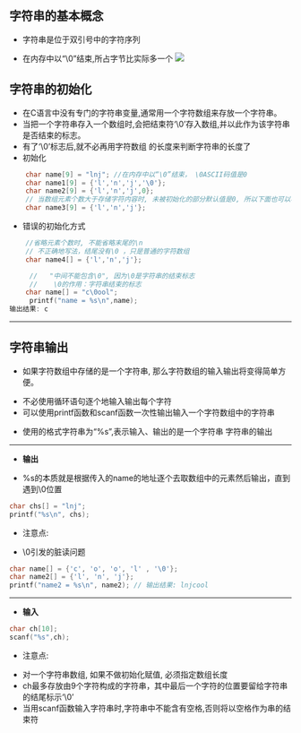 ## 字符串的基本概念

- 字符串是位于双引号中的字符序列

+ 在内存中以“\0”结束,所占字节比实际多一个
  ![](https://img-blog.csdnimg.cn/img_convert/e0f0831ff1b110569a7e34440ab62e9e.png)

## 字符串的初始化

- 在C语言中没有专门的字符串变量,通常用一个字符数组来存放一个字符串。
- 当把一个字符串存入一个数组时,会把结束符‘\0’存入数组,并以此作为该字符串是否结束的标志。
- 有了‘\0’标志后,就不必再用字符数组 的长度来判断字符串的长度了
- 初始化

```c
    char name[9] = "lnj"; //在内存中以“\0”结束， \0ASCII码值是0
    char name1[9] = {'l','n','j','\0'};
    char name2[9] = {'l','n','j',0};
    // 当数组元素个数大于存储字符内容时, 未被初始化的部分默认值是0, 所以下面也可以看做是一个字符串
    char name3[9] = {'l','n','j'};
```

- 错误的初始化方式

```c
    //省略元素个数时, 不能省略末尾的\n
    // 不正确地写法，结尾没有\0 ，只是普通的字符数组
    char name4[] = {'l','n','j'};

     //   "中间不能包含\0", 因为\0是字符串的结束标志
     //    \0的作用：字符串结束的标志
    char name[] = "c\0ool";
     printf("name = %s\n",name);
输出结果: c
```

---

## 字符串输出

- 如果字符数组中存储的是一个字符串, 那么字符数组的输入输出将变得简单方便。

+ 不必使用循环语句逐个地输入输出每个字符
+ 可以使用printf函数和scanf函数一次性输出输入一个字符数组中的字符串

- 使用的格式字符串为“%s”,表示输入、输出的是一个字符串 字符串的输出

---

- **输出**

+ %s的本质就是根据传入的name的地址逐个去取数组中的元素然后输出，直到遇到\0位置

```c
char chs[] = "lnj";
printf("%s\n", chs);
```

- 注意点:

+ \0引发的脏读问题

```c
char name[] = {'c', 'o', 'o', 'l' , '\0'};
char name2[] = {'l', 'n', 'j'};
printf("name2 = %s\n", name2); // 输出结果: lnjcool
```

---

- **输入**

```c
char ch[10];
scanf("%s",ch);
```

- 注意点: 

+ 对一个字符串数组, 如果不做初始化赋值, 必须指定数组长度
+ ch最多存放由9个字符构成的字符串，其中最后一个字符的位置要留给字符串的结尾标示‘\0’
+ 当用scanf函数输入字符串时,字符串中不能含有空格,否则将以空格作为串的结束符